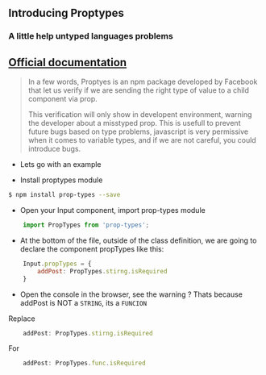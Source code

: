 ## Introducing Proptypes
### A little help untyped languages problems
[Official documentation](https://reactjs.org/docs/typechecking-with-proptypes.html)
---
>In a few words, Proptyes is an npm package developed by Facebook that let us verify if we are sending the right type of value to a child component via prop.
>
>This verification will only show in developent environment, warning the developer about a misstyped prop.
> This is usefull to prevent future bugs based on type problems, javascript is very permissive when it comes to variable types, and if we are not careful, you could introduce bugs.

+ Lets go with an example

+ Install proptypes module
```bash
$ npm install prop-types --save
```
+ Open your Input component, import prop-types module
```jsx
    import PropTypes from 'prop-types';
```

+ At the bottom of the file, outside of the class definition, we are going to declare the component propTypes like this:
```jsx
    Input.propTypes = {
        addPost: PropTypes.stirng.isRequired
    }
```
+ Open the console in the browser, see the warning ?
Thats because addPost is NOT a `STRING`, its a `FUNCION`

Replace
```jsx
    addPost: PropTypes.stirng.isRequired
```
For
```jsx
    addPost: PropTypes.func.isRequired
```